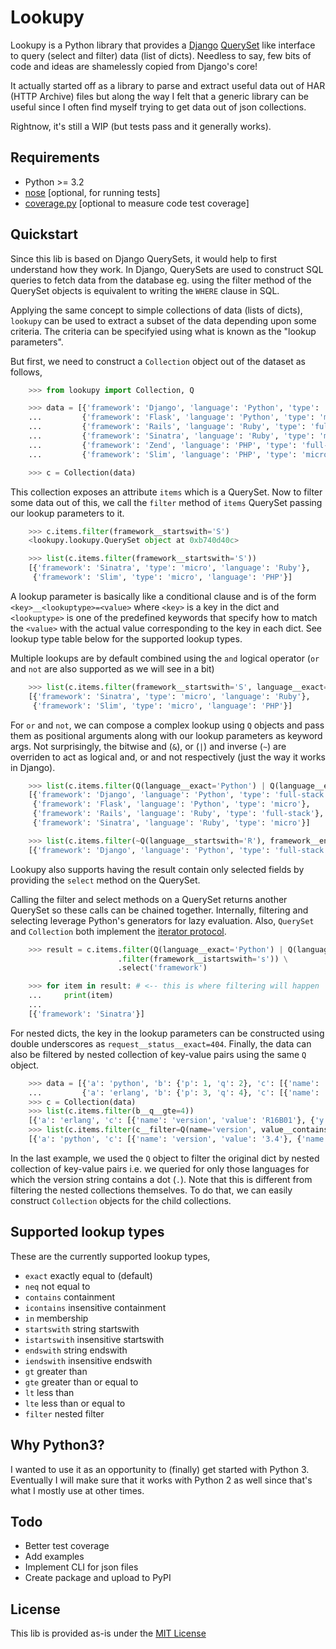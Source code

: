 Lookupy
=======

Lookupy is a Python library that provides a
[Django](http://djangoproject.com/)
[QuerySet](https://docs.djangoproject.com/en/1.5/ref/models/querysets/)
like interface to query (select and filter) data (list of
dicts). Needless to say, few bits of code and ideas are shamelessly
copied from Django's core!

It actually started off as a library to parse and extract useful data
out of HAR (HTTP Archive) files but along the way I felt that a
generic library can be useful since I often find myself trying to get
data out of json collections.

Rightnow, it's still a WIP (but tests pass and it generally works).


Requirements
------------

* Python >= 3.2
* [nose](http://pythontesting.net/framework/nose/nose-introduction/)
  [optional, for running tests]
* [coverage.py](http://nedbatchelder.com/code/coverage/)
  [optional to measure code test coverage]


Quickstart
----------

Since this lib is based on Django QuerySets, it would help to first
understand how they work. In Django, QuerySets are used to construct
SQL queries to fetch data from the database eg. using the filter
method of the QuerySet objects is equivalent to writing the ``WHERE``
clause in SQL.

Applying the same concept to simple collections of data (lists of
dicts), ``lookupy`` can be used to extract a subset of the data
depending upon some criteria. The criteria can be specifyied using
what is known as the "lookup parameters".

But first, we need to construct a ``Collection`` object out of the
dataset as follows,

```python
    >>> from lookupy import Collection, Q

    >>> data = [{'framework': 'Django', 'language': 'Python', 'type': 'full-stack'},
    ...         {'framework': 'Flask', 'language': 'Python', 'type': 'micro'},
    ...         {'framework': 'Rails', 'language': 'Ruby', 'type': 'full-stack'},
    ...         {'framework': 'Sinatra', 'language': 'Ruby', 'type': 'micro'},
    ...         {'framework': 'Zend', 'language': 'PHP', 'type': 'full-stack'},
    ...         {'framework': 'Slim', 'language': 'PHP', 'type': 'micro'}]

    >>> c = Collection(data)
```

This collection exposes an attribute ``items`` which is a QuerySet.
Now to filter some data out of this, we call the ``filter`` method of
``items`` QuerySet passing our lookup parameters to it.

```python
    >>> c.items.filter(framework__startswith='S')
    <lookupy.lookupy.QuerySet object at 0xb740d40c>

    >>> list(c.items.filter(framework__startswith='S'))
    [{'framework': 'Sinatra', 'type': 'micro', 'language': 'Ruby'},
     {'framework': 'Slim', 'type': 'micro', 'language': 'PHP'}]
```

A lookup parameter is basically like a conditional clause and is of
the form ``<key>__<lookuptype>=<value>`` where ``<key>`` is a key in
the dict and ``<lookuptype>`` is one of the predefined keywords that
specify how to match the ``<value>`` with the actual value
corresponding to the key in each dict. See lookup type table below for
the supported lookup types.

Multiple lookups are by default combined using the ``and`` logical
operator (``or`` and ``not`` are also supported as we will see in a
bit)

```python
    >>> list(c.items.filter(framework__startswith='S', language__exact='Ruby'))
    [{'framework': 'Sinatra', 'type': 'micro', 'language': 'Ruby'},
     {'framework': 'Slim', 'type': 'micro', 'language': 'PHP'}]
```

For ``or`` and ``not``, we can compose a complex lookup using ``Q``
objects and pass them as positional arguments along with our lookup
parameters as keyword args. Not surprisingly, the bitwise and (``&``),
or (``|``) and inverse (``~``) are overriden to act as logical and, or
and not respectively (just the way it works in Django).

```python
    >>> list(c.items.filter(Q(language__exact='Python') | Q(language__exact='Ruby')))
    [{'framework': 'Django', 'language': 'Python', 'type': 'full-stack'},
     {'framework': 'Flask', 'language': 'Python', 'type': 'micro'},
     {'framework': 'Rails', 'language': 'Ruby', 'type': 'full-stack'},
     {'framework': 'Sinatra', 'language': 'Ruby', 'type': 'micro'}]

    >>> list(c.items.filter(~Q(language__startswith='R'), framework__endswith='go'))
    [{'framework': 'Django', 'language': 'Python', 'type': 'full-stack'}]
```

Lookupy also supports having the result contain only selected fields
by providing the ``select`` method on the QuerySet.

Calling the filter and select methods on a QuerySet returns another
QuerySet so these calls can be chained together. Internally, filtering
and selecting leverage Python's generators for lazy evaluation. Also,
``QuerySet`` and ``Collection`` both implement the
[iterator protocol](http://docs.python.org/2/tutorial/classes.html#iterators).

```python
    >>> result = c.items.filter(Q(language__exact='Python') | Q(language__exact='Ruby')) \
                        .filter(framework__istartswith='s')) \
                        .select('framework')

    >>> for item in result: # <-- this is where filtering will happen
    ...     print(item)
    ...
    [{'framework': 'Sinatra'}]
```

For nested dicts, the key in the lookup parameters can be constructed
using double underscores as ``request__status__exact=404``. Finally,
the data can also be filtered by nested collection of key-value pairs
using the same ``Q`` object.

```python
    >>> data = [{'a': 'python', 'b': {'p': 1, 'q': 2}, 'c': [{'name': 'version', 'value': '3.4'}, {'name': 'author', 'value': 'Guido van Rossum'}]},
    ...         {'a': 'erlang', 'b': {'p': 3, 'q': 4}, 'c': [{'name': 'version', 'value': 'R16B01'}, {'name': 'author', 'y': 'Joe Armstrong'}]}]
    >>> c = Collection(data)
    >>> list(c.items.filter(b__q__gte=4))
    [{'a': 'erlang', 'c': [{'name': 'version', 'value': 'R16B01'}, {'y': 'Joe Armstrong', 'name': 'author'}], 'b': {'q': 4, 'p': 3}}]
    >>> list(c.items.filter(c__filter=Q(name='version', value__contains='.')))
    [{'a': 'python', 'c': [{'name': 'version', 'value': '3.4'}, {'name': 'author', 'value': 'Guido van Rossum'}], 'b': {'q': 2, 'p': 1}}]
```

In the last example, we used the ``Q`` object to filter the original
dict by nested collection of key-value pairs i.e. we queried for only
those languages for which the version string contains a dot
(``.``). Note that this is different from filtering the nested
collections themselves. To do that, we can easily construct
``Collection`` objects for the child collections.


Supported lookup types
----------------------

These are the currently supported lookup types,

* ``exact`` exactly equal to (default)
* ``neq`` not equal to
* ``contains`` containment
* ``icontains`` insensitive containment
* ``in`` membership
* ``startswith`` string startswith
* ``istartswith`` insensitive startswith
* ``endswith`` string endswith
* ``iendswith`` insensitive endswith
* ``gt`` greater than
* ``gte`` greater than or equal to
* ``lt`` less than
* ``lte`` less than or equal to
* ``filter`` nested filter


Why Python3?
------------

I wanted to use it as an opportunity to (finally) get started with
Python 3. Eventually I will make sure that it works with Python 2 as
well since that's what I mostly use at other times.


Todo
----

* Better test coverage
* Add examples
* Implement CLI for json files
* Create package and upload to PyPI


License
-------

This lib is provided as-is under the
[MIT License](http://opensource.org/licenses/MIT)

